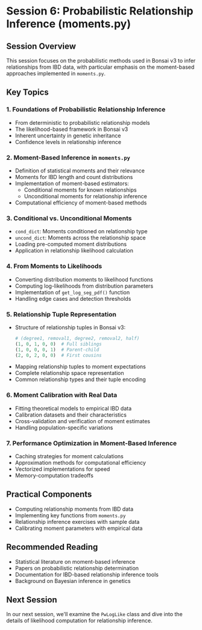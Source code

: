 # Session 6: Probabilistic Relationship Inference (moments.py)

## Session Overview
This session focuses on the probabilistic methods used in Bonsai v3 to infer relationships from IBD data, with particular emphasis on the moment-based approaches implemented in `moments.py`.

## Key Topics

### 1. Foundations of Probabilistic Relationship Inference
- From deterministic to probabilistic relationship models
- The likelihood-based framework in Bonsai v3
- Inherent uncertainty in genetic inheritance
- Confidence levels in relationship inference

### 2. Moment-Based Inference in `moments.py`
- Definition of statistical moments and their relevance
- Moments for IBD length and count distributions
- Implementation of moment-based estimators:
  - Conditional moments for known relationships
  - Unconditional moments for relationship inference
- Computational efficiency of moment-based methods

### 3. Conditional vs. Unconditional Moments
- `cond_dict`: Moments conditioned on relationship type
- `uncond_dict`: Moments across the relationship space
- Loading pre-computed moment distributions
- Application in relationship likelihood calculation

### 4. From Moments to Likelihoods
- Converting distribution moments to likelihood functions
- Computing log-likelihoods from distribution parameters
- Implementation of `get_log_seg_pdf()` function
- Handling edge cases and detection thresholds

### 5. Relationship Tuple Representation
- Structure of relationship tuples in Bonsai v3:
  ```python
  # (degree1, removal1, degree2, removal2, half)
  (1, 0, 1, 0, 0)  # Full siblings
  (1, 0, 0, 0, 1)  # Parent-child
  (2, 0, 2, 0, 0)  # First cousins
  ```
- Mapping relationship tuples to moment expectations
- Complete relationship space representation
- Common relationship types and their tuple encoding

### 6. Moment Calibration with Real Data
- Fitting theoretical models to empirical IBD data
- Calibration datasets and their characteristics
- Cross-validation and verification of moment estimates
- Handling population-specific variations

### 7. Performance Optimization in Moment-Based Inference
- Caching strategies for moment calculations
- Approximation methods for computational efficiency
- Vectorized implementations for speed
- Memory-computation tradeoffs

## Practical Components
- Computing relationship moments from IBD data
- Implementing key functions from `moments.py`
- Relationship inference exercises with sample data
- Calibrating moment parameters with empirical data

## Recommended Reading
- Statistical literature on moment-based inference
- Papers on probabilistic relationship determination
- Documentation for IBD-based relationship inference tools
- Background on Bayesian inference in genetics

## Next Session
In our next session, we'll examine the `PwLogLike` class and dive into the details of likelihood computation for relationship inference.
